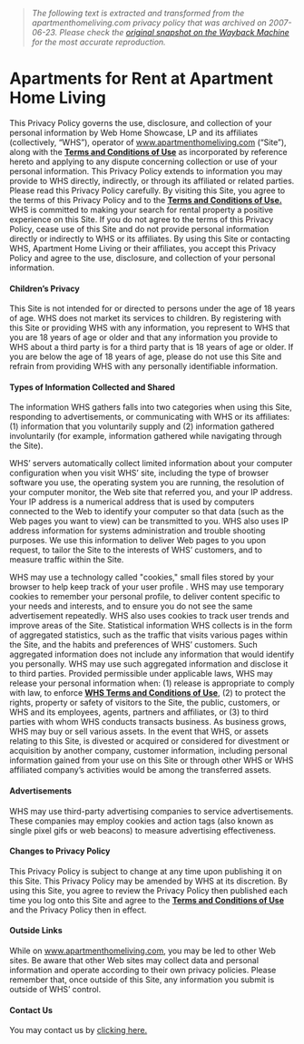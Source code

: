 > *The following text is extracted and transformed from the apartmenthomeliving.com privacy policy that was archived on 2007-06-23. Please check the [original snapshot on the Wayback Machine](https://web.archive.org/web/20070623120656id_/http%3A//www.apartmenthomeliving.com/info/privacypolicy.aspx) for the most accurate reproduction.*

# Apartments for Rent at Apartment Home Living

This Privacy Policy governs the use, disclosure, and collection of your personal information by Web Home Showcase, LP and its affiliates (collectively, “WHS”), operator of www.apartmenthomeliving.com (“Site”), along with the [**Terms and Conditions of Use**](https://web.archive.org/info/terms.aspx) as incorporated by reference hereto and applying to any dispute concerning collection or use of your personal information. This Privacy Policy extends to information you may provide to WHS directly, indirectly, or through its affiliated or related parties. Please read this Privacy Policy carefully. By visiting this Site, you agree to the terms of this Privacy Policy and to the [**Terms and Conditions of Use.**](https://web.archive.org/info/terms.aspx) WHS is committed to making your search for rental property a positive experience on this Site. If you do not agree to the terms of this Privacy Policy, cease use of this Site and do not provide personal information directly or indirectly to WHS or its affiliates. By using this Site or contacting WHS, Apartment Home Living or their affiliates, you accept this Privacy Policy and agree to the use, disclosure, and collection of your personal information.

#### Children’s Privacy

This Site is not intended for or directed to persons under the age of 18 years of age. WHS does not market its services to children. By registering with this Site or providing WHS with any information, you represent to WHS that you are 18 years of age or older and that any information you provide to WHS about a third party is for a third party that is 18 years of age or older. If you are below the age of 18 years of age, please do not use this Site and refrain from providing WHS with any personally identifiable information.

#### Types of Information Collected and Shared

The information WHS gathers falls into two categories when using this Site, responding to advertisements, or communicating with WHS or its affiliates: (1) information that you voluntarily supply and (2) information gathered involuntarily (for example, information gathered while navigating through the Site).

WHS’ servers automatically collect limited information about your computer configuration when you visit WHS’ site, including the type of browser software you use, the operating system you are running, the resolution of your computer monitor, the Web site that referred you, and your IP address. Your IP address is a numerical address that is used by computers connected to the Web to identify your computer so that data (such as the Web pages you want to view) can be transmitted to you. WHS also uses IP address information for systems administration and trouble shooting purposes. We use this information to deliver Web pages to you upon request, to tailor the Site to the interests of WHS’ customers, and to measure traffic within the Site.

WHS may use a technology called "cookies," small files stored by your browser to help keep track of your user profile . WHS may use temporary cookies to remember your personal profile, to deliver content specific to your needs and interests, and to ensure you do not see the same advertisement repeatedly. WHS also uses cookies to track user trends and improve areas of the Site. Statistical information WHS collects is in the form of aggregated statistics, such as the traffic that visits various pages within the Site, and the habits and preferences of WHS’ customers. Such aggregated information does not include any information that would identify you personally. WHS may use such aggregated information and disclose it to third parties. Provided permissible under applicable laws, WHS may release your personal information when: (1) release is appropriate to comply with law, to enforce [**WHS Terms and Conditions of Use**](https://web.archive.org/info/terms.aspx), (2) to protect the rights, property or safety of visitors to the Site, the public, customers, or WHS and its employees, agents, partners and affiliates, or (3) to third parties with whom WHS conducts transacts business. As business grows, WHS may buy or sell various assets. In the event that WHS, or assets relating to this Site, is divested or acquired or considered for divestment or acquisition by another company, customer information, including personal information gained from your use on this Site or through other WHS or WHS affiliated company’s activities would be among the transferred assets. 

#### Advertisements

WHS may use third-party advertising companies to service advertisements. These companies may employ cookies and action tags (also known as single pixel gifs or web beacons) to measure advertising effectiveness.

#### Changes to Privacy Policy

This Privacy Policy is subject to change at any time upon publishing it on this Site. This Privacy Policy may be amended by WHS at its discretion. By using this Site, you agree to review the Privacy Policy then published each time you log onto this Site and agree to the [**Terms and Conditions of Use**](https://web.archive.org/info/terms.aspx) and the Privacy Policy then in effect.

#### Outside Links

While on www.apartmenthomeliving.com, you may be led to other Web sites. Be aware that other Web sites may collect data and personal information and operate according to their own privacy policies. Please remember that, once outside of this Site, any information you submit is outside of WHS’ control.

#### Contact Us

You may contact us by [clicking here.](https://web.archive.org/info/contactus.aspx)
